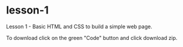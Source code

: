 # lesson-1
Lesson 1 - Basic HTML and CSS to build a simple web page.

To download click on the green "Code" button and click download zip.

